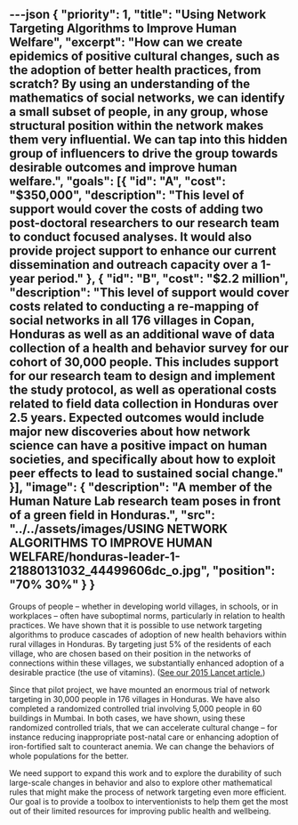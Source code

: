 ---json
{
  "priority": 1,
  "title": "Using Network Targeting Algorithms to Improve Human Welfare",
  "excerpt": "How can we create epidemics of positive cultural changes, such as the adoption of better health practices, from scratch? By using an understanding of the mathematics of social networks, we can identify a small subset of people, in any group, whose structural position within the network makes them very influential. We can tap into this hidden group of influencers to drive the group towards desirable outcomes and improve human welfare.",
  "goals": [{
    "id": "A",
    "cost": "$350,000",
    "description": "This level of support would cover the costs of adding two post-doctoral researchers to our research team to conduct focused analyses. It would also provide project support to enhance our current dissemination and outreach capacity over a 1-year period."
  }, {
    "id": "B",
    "cost": "$2.2 million",
    "description": "This level of support would cover costs related to conducting a re-mapping of social networks in all 176 villages in Copan, Honduras as well as an additional wave of data collection of a health and behavior survey for our cohort of 30,000 people. This includes support for our research team to design and implement the study protocol, as well as operational costs related to field data collection in Honduras over 2.5 years. Expected outcomes would include major new discoveries about how network science can have a positive impact on human societies, and specifically about how to exploit peer effects to lead to sustained social change."
  }],
  "image": {
    "description": "A member of the Human Nature Lab research team poses in front of a green field in Honduras.",
    "src": "../../assets/images/USING NETWORK ALGORITHMS TO IMPROVE HUMAN WELFARE/honduras-leader-1-21880131032_44499606dc_o.jpg",
    "position": "70% 30%"
  }
}
---

Groups of people – whether in developing world villages, in schools, or in workplaces – often have suboptimal norms, particularly in relation to health practices.  We have shown that it is possible to use network targeting algorithms to produce cascades of adoption of new health behaviors within rural villages in Honduras.  By targeting just 5% of the residents of each village, who are chosen based on their position in the networks of connections within these villages, we substantially enhanced adoption of a desirable practice (the use of vitamins). ([See our 2015 Lancet article.](http://humannaturelab.net/publications/social-network-targeting-to-maximise-population-behaviour-change-a-cluster-randomised-controlled-trial))

Since that pilot project, we have mounted an enormous trial of network targeting in 30,000 people in 176 villages in Honduras. We have also completed a randomized controlled trial involving 5,000 people in 60 buildings in Mumbai. In both cases, we have shown, using these randomized controlled trials, that we can accelerate cultural change – for instance reducing inappropriate post-natal care or enhancing adoption of iron-fortified salt to counteract anemia. We can change the behaviors of whole populations for the better.

We need support to expand this work and to explore the durability of such large-scale changes in behavior and also to explore other mathematical rules that might make the process of network targeting even more efficient. Our goal is to provide a toolbox to interventionists to help them get the most out of their limited resources for improving public health and wellbeing.
